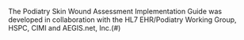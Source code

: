 The Podiatry Skin Wound Assessment Implementation Guide was developed in collaboration with the HL7 EHR/Podiatry Working Group, HSPC, CIMI and AEGIS.net, Inc.(#) 

